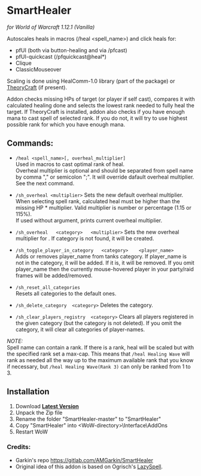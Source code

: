 # SmartHealer

*for World of Warcraft 1.12.1 (Vanilla)*

Autoscales heals in macros (/heal <spell_name>) and click heals for:

- pfUI (both via button-healing and via /pfcast)
- pfUI-quickcast (/pfquickcast@heal*)
- Clique
- ClassicMouseover

Scaling is done using HealComm-1.0 library (part of the package) or [TheoryCraft](https://wow.curseforge.com/projects/project-1644) (if present).

Addon checks missing HPs of target (or player if self cast), compares it with calculated healing done and selects the lowest rank needed to fully heal the target. If TheoryCraft is
installed, addon also checks if you have enough mana to cast spell of selected rank. If you do not, it will try to use highest possible rank for which you have enough mana.

## Commands:

- `/heal <spell_name>[, overheal_multiplier]`  
  Used in macros to cast optimal rank of heal.  
  Overheal multiplier is optional and should be separated from spell name by comma "," or semicolon ";". It will override dafault overheal multiplier. See the next command.

- `/sh_overheal <multiplier>`
  Sets the new default overheal multiplier. When selecting spell rank, calculated heal must be higher than the missing HP * multiplier. Valid multiplier is number or percentage (1.15 or 115%).   
  If used without argument, prints current overheal multiplier.

- `/sh_overheal   <category>   <multiplier>`
  Sets the new overheal multiplier for <category>. If category is not found, it will be created.

- `/sh_toggle_player_in_category   <category>    <player_name>`  
  Adds or removes player_name from tanks category. If player_name is not in the category, it will be added. If it is, it will be removed. If you omit player_name then the currently mouse-hovered
  player in your party/raid frames will be added/removed.

- `/sh_reset_all_categories`  
  Resets all categories to the default ones.

- `/sh_delete_category  <category>`
  Deletes the category.

- `/sh_clear_players_registry  <category>`
  Clears all players registered in the given category (but the category is not deleted). If you omit the category, it will clear all categories of player-names.

*NOTE:*  
Spell name can contain a rank. If there is a rank, heal will be scaled but with the specified rank set a max-cap. This means that `/heal Healing Wave` will rank as needed all the way up to
the maximum available rank that you know if necessary, but `/heal Healing Wave(Rank 3)` can only be ranked from 1 to 3.

## Installation

1. Download **[Latest Version](https://github.com/melbaa/SmartHealer/archive/refs/heads/master.zip)**
2. Unpack the Zip file
3. Rename the folder "SmartHealer-master" to "SmartHealer"
4. Copy "SmartHealer" into \<WoW-directory\>\Interface\AddOns
5. Restart WoW

### Credits:

- Garkin's repo https://gitlab.com/AMGarkin/SmartHealer
- Original idea of this addon is based on Ogrisch's [LazySpell](https://github.com/satan666/LazySpell).
